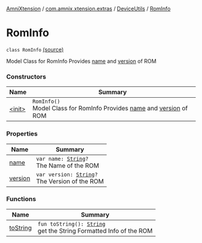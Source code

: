 [AmniXtension](../../../index.md) / [com.amnix.xtension.extras](../../index.md) / [DeviceUtils](../index.md) / [RomInfo](./index.md)

# RomInfo

`class RomInfo` [(source)](https://github.com/AmniX/AmniXTension/tree/master/AmniXtension/src/main/java/com/amnix/xtension/extras/DeviceUtils.kt#L335)

Model Class for RomInfo Provides [name](name.md) and [version](version.md) of ROM

### Constructors

| Name | Summary |
|---|---|
| [&lt;init&gt;](-init-.md) | `RomInfo()`<br>Model Class for RomInfo Provides [name](name.md) and [version](version.md) of ROM |

### Properties

| Name | Summary |
|---|---|
| [name](name.md) | `var name: `[`String`](https://kotlinlang.org/api/latest/jvm/stdlib/kotlin/-string/index.html)`?`<br>The Name of the ROM |
| [version](version.md) | `var version: `[`String`](https://kotlinlang.org/api/latest/jvm/stdlib/kotlin/-string/index.html)`?`<br>The Version of the ROM |

### Functions

| Name | Summary |
|---|---|
| [toString](to-string.md) | `fun toString(): `[`String`](https://kotlinlang.org/api/latest/jvm/stdlib/kotlin/-string/index.html)<br>get the String Formatted Info of the ROM |
